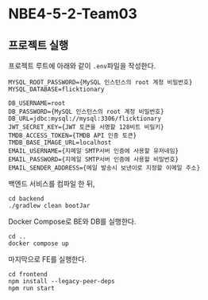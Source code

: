 # NBE4-5-2-Team03

## 프로젝트 실행

프로젝트 루트에 아래와 같이 `.env`파일을 작성한다.

```
MYSQL_ROOT_PASSWORD={MySQL 인스턴스의 root 계정 비밀번호}
MYSQL_DATABASE=flicktionary

DB_USERNAME=root
DB_PASSWORD={MySQL 인스턴스의 root 계정 비밀번호}
DB_URL=jdbc:mysql://mysql:3306/flicktionary
JWT_SECRET_KEY={JWT 토큰을 서명할 128비트 비밀키}
TMDB_ACCESS_TOKEN={TMDB API 인증 토큰}
TMDB_BASE_IMAGE_URL=localhost
EMAIL_USERNAME={지메일 SMTP서버 인증에 사용할 유저네임}
EMAIL_PASSWORD={지메일 SMTP서버 인증에 사용할 비밀번호}
EMAIL_SENDER_ADDRESS={메일 발송시 보낸이로 지정할 이메일 주소}
```

백엔드 서비스를 컴파일 한 뒤,

```
cd backend
./gradlew clean bootJar
```

Docker Compose로 BE와 DB를 실행한다.

```
cd ..
docker compose up
```

마지막으로 FE를 실행한다.
```
cd frontend
npm install --legacy-peer-deps
npm run start
```

